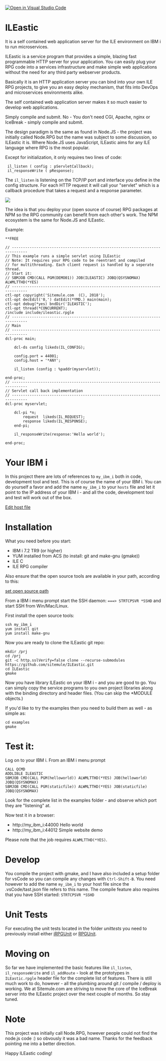 [![Open in Visual Studio Code](https://open.vscode.dev/badges/open-in-vscode.svg)](https://open.vscode.dev/sitemule/ILEastic)
# ILEastic
It is a self contained web application server for the ILE environment on IBM i 
to run microservices.

ILEastic is a service program that provides a simple, blazing fast programmable 
HTTP server for your application. You can easily plug your RPG code into a services 
infrastructure and make simple web applications without the need for any third party 
webserver products.

Basically it is an HTTP application server you can bind into your own ILE RPG 
projects, to give you an easy deploy mechanism, that fits into DevOps and 
microservices environments alike.

The self contained web application server makes it so much easier to develop 
web applications.

Simply compile and submit. No - You don't need CGI, Apache, nginx or IceBreak - 
simply compile and submit.

The design paradigm is the same as found in Node.JS - the project was initially 
called Node.RPG but the name was subject to some discussion, so ILEastic it is.
Where Node.JS uses JavaScript, ILEastic aims for any ILE language where RPG is
the most popular.

Except for initialization, it only requires two lines of code:
```
 il_listen ( config : pServletCallback); 
 il_responseWrite ( pResponse);
```

The `il_listen` is listening on the TCP/IP port and interface you define in the 
config structure. For each HTTP request it will call your "servlet" which is a 
callback procedure that takes a request and a response parameter.

![](image.png)


The idea is that you deploy your (open source of course) RPG packages at NPM so 
the RPG community can benefit from each other's work. The NPM ecosystem is the 
same for Node.JS and ILEastic.    


Example: 
```
**FREE

// -----------------------------------------------------------------------------
// This example runs a simple servlet using ILEastic
// Note: It requires your RPG code to be reentrant and compiled
// for multithreading. Each client request is handled by a seperate thread.
// Start it:
// SBMJOB CMD(CALL PGM(DEMO01)) JOB(ILEASTIC) JOBQ(QSYSNOMAX) ALWMLTTHD(*YES)        
// -----------------------------------------------------------------------------     
ctl-opt copyright('Sitemule.com  (C), 2018');
ctl-opt decEdit('0,') datEdit(*YMD.) main(main);
ctl-opt debug(*yes) bndDir('ILEASTIC');
ctl-opt thread(*CONCURRENT);
/include include/ileastic.rpgle
// -----------------------------------------------------------------------------
// Main
// -----------------------------------------------------------------------------     
dcl-proc main;

    dcl-ds config likeds(IL_CONFIG);

    config.port = 44001;
    config.host = '*ANY';

    il_listen (config : %paddr(myservlet));

end-proc;
// -----------------------------------------------------------------------------
// Servlet call back implementation
// -----------------------------------------------------------------------------     
dcl-proc myservlet;

    dcl-pi *n;
        request  likeds(IL_REQUEST);
        response likeds(IL_RESPONSE);
    end-pi;
  
    il_responseWrite(response:'Hello world');

end-proc;
```
# Your IBM i
In this project there are lots of references to `my_ibm_i` both in code, development tool and test.
This is of course the name of your IBM i. You can do yourself a favor and add the name `my_ibm_i` to 
your `hosts` file and let it point to the IP address of your IBM i - and all the code, 
development tool and test will work out of the box.

[Edit host file][eh]



# Installation
What you need before you start:

* IBM i 7.2 TR9 (or higher)
* YUM installed from ACS (to install: git and make-gnu (gmake))
* ILE C
* ILE RPG compiler

Also ensure that the open source tools are available in your path, according to this:

[set open source path](https://ibmi-oss-docs.readthedocs.io/en/latest/troubleshooting/SETTING_PATH.html)


From a IBM i menu prompt start the SSH daemon: `===> STRTCPSVR *SSHD`
and start SSH from Win/Mac/Linux.

First install the open source tools:
```
ssh my_ibm_i
yum install git
yum install make-gnu
```
Now you are ready to clone the ILEastic git repo: 

```
mkdir /prj
cd /prj 
git -c http.sslVerify=false clone --recurse-submodules https://github.com/sitemule/ILEastic.git
cd ILEastic
gmake  
```
Now you have library ILEastic on your IBM i - and you are good to go. You can simply copy the service programs
to you own project libraries along with the binding directory and header files. (You can skip the *MODULE objects.)

If you'd like to try the examples then you need to build them as well - as simple as:

```
cd examples 
gmake
```

# Test it:
Log on to your IBM i.
From an IBM i menu prompt 
```
CALL QCMD
ADDLIBLE ILEASTIC
SBMJOB CMD(CALL PGM(helloworld)) ALWMLTTHD(*YES) JOB(helloworld) JOBQ(QSYSNOMAX) 
SBMJOB CMD(CALL PGM(staticfile)) ALWMLTTHD(*YES) JOB(staticfile) JOBQ(QSYSNOMAX) 
```
Look for the complete list in the examples folder - and observe which port they are "listening" at.


Now test it in a browser: 

* http://my_ibm_i:44000  Hello world
* http://my_ibm_i:44012  Simple website demo


Please note that the job requires `ALWMLTTHD(*YES)`.


# Develop
You compile the project with gmake, and I have also included a setup folder for
vsCode so you can compile any changes with `Ctrl-Shift-B`. You need however to add
the name `my_ibm_i` to your host file since the .vsCode/tast.json file refers to this name.
The compile feature also requires that you have SSH started: `STRTCPSVR *SSHD`

# Unit Tests
For executing the unit tests located in the folder _unittests_ you need to 
previously install either [iRPGUnit][iru] or [RPGUnit][ru].

# Moving on
So far we have implemented the basic features like `il_listen`, `il_responseWrite` and
`il_addRoute` - look at the prototypes in `ILEastic.rpgle` header file for the complete 
list of features. There is still much work to do, however - all the plumbing 
around git / compile / deploy is working. We at Sitemule.com are striving 
to move the core of the IceBreak server into the ILEastic project over the next 
couple of months. So stay tuned.


# Note
This project was initially call Node.RPG, however people could not find the 
node.js code :) so obvously it was a bad name. Thanks for the feedback pointing 
me into a better direction.

Happy ILEastic coding!

[iru]: https://irpgunit.sourceforge.io
[ru]: https://rpgunit.sourceforge.io
[eh]: https://www.howtogeek.com/howto/27350/beginner-geek-how-to-edit-your-hosts-file/

